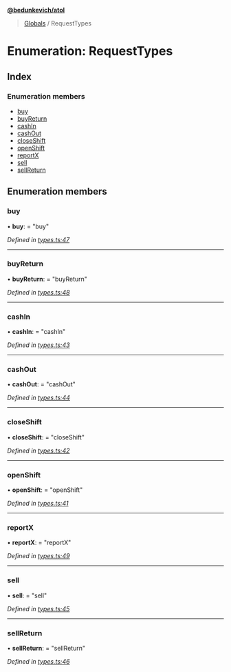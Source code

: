 **[@bedunkevich/atol](../README.md)**

> [Globals](../README.md) / RequestTypes

# Enumeration: RequestTypes

## Index

### Enumeration members

* [buy](requesttypes.md#buy)
* [buyReturn](requesttypes.md#buyreturn)
* [cashIn](requesttypes.md#cashin)
* [cashOut](requesttypes.md#cashout)
* [closeShift](requesttypes.md#closeshift)
* [openShift](requesttypes.md#openshift)
* [reportX](requesttypes.md#reportx)
* [sell](requesttypes.md#sell)
* [sellReturn](requesttypes.md#sellreturn)

## Enumeration members

### buy

•  **buy**:  = "buy"

*Defined in [types.ts:47](https://github.com/Bedunkevich/atol/blob/e9e327d/src/types.ts#L47)*

___

### buyReturn

•  **buyReturn**:  = "buyReturn"

*Defined in [types.ts:48](https://github.com/Bedunkevich/atol/blob/e9e327d/src/types.ts#L48)*

___

### cashIn

•  **cashIn**:  = "cashIn"

*Defined in [types.ts:43](https://github.com/Bedunkevich/atol/blob/e9e327d/src/types.ts#L43)*

___

### cashOut

•  **cashOut**:  = "cashOut"

*Defined in [types.ts:44](https://github.com/Bedunkevich/atol/blob/e9e327d/src/types.ts#L44)*

___

### closeShift

•  **closeShift**:  = "closeShift"

*Defined in [types.ts:42](https://github.com/Bedunkevich/atol/blob/e9e327d/src/types.ts#L42)*

___

### openShift

•  **openShift**:  = "openShift"

*Defined in [types.ts:41](https://github.com/Bedunkevich/atol/blob/e9e327d/src/types.ts#L41)*

___

### reportX

•  **reportX**:  = "reportX"

*Defined in [types.ts:49](https://github.com/Bedunkevich/atol/blob/e9e327d/src/types.ts#L49)*

___

### sell

•  **sell**:  = "sell"

*Defined in [types.ts:45](https://github.com/Bedunkevich/atol/blob/e9e327d/src/types.ts#L45)*

___

### sellReturn

•  **sellReturn**:  = "sellReturn"

*Defined in [types.ts:46](https://github.com/Bedunkevich/atol/blob/e9e327d/src/types.ts#L46)*
